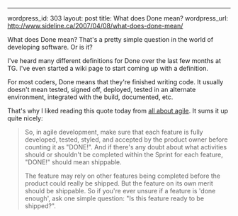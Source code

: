 --- 
wordpress_id: 303
layout: post
title: What does Done mean?
wordpress_url: http://www.sideline.ca/2007/04/08/what-does-done-mean/

<p>What does Done mean?  That's a pretty simple question in the world of developing software.  Or is it?</p>
<p>I've heard many different definitions for Done over the last few months at TG.  I've even started a wiki page to start coming up with a definition.</p>
<p>For most coders, Done means that they're finished writing code.  It usually doesn't mean tested, signed off, deployed, tested in an alternate environment, integrated with the build, documented, etc.</p>
<p>That's why I liked reading this quote today from <a href="http://kw-agiledevelopment.blogspot.com/2007/04/agile-principle-7-done-means-done.html">all about agile</a>.  It sums it up quite nicely:</p>
<blockquote>
<p>So, in agile development, make sure that each feature is fully developed, tested, styled, and accepted by the product owner before counting it as "DONE!". And if there's any doubt about what activities should or shouldn't be completed within the Sprint for each feature, "DONE!" should mean shippable.</p>

<p>The feature may rely on other features being completed before the product could really be shipped. But the feature on its own merit should be shippable. So if you're ever unsure if a feature is 'done enough', ask one simple question: "Is this feature ready to be shipped?".</p>
</blockquote>
